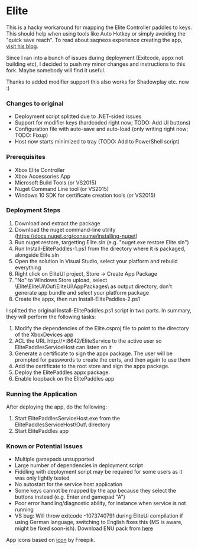 # Elite

This is a hacky workaround for mapping the Elite Controller paddles to keys. This should help when using tools like Auto Hotkey or simply avoiding the "quick save reach". To read about saqneos experience creating the app, [visit his blog](http://shawnquereshi.com/2016/02/binding-the-elite-controller-paddles-to-the-keyboard/).

Since I ran into a bunch of issues during deployment (Exitcode, appx not building etc), I decided to push my minor changes and instructions to this fork. Maybe somebody will find it useful.

Thanks to added modifier support this also works for Shadowplay etc. now :)

### Changes to original
* Deployment script splitted due to .NET-sided issues
* Support for modifier keys (hardcoded right now; TODO: Add UI buttons)
* Configuration file with auto-save and auto-load (only writing right now; TODO: Fixup)
* Host now starts minimized to tray (TODO: Add to PowerShell script)

### Prerequisites
* Xbox Elite Controller
* Xbox Accessories App
* Microsoft Build Tools (or VS2015)
* Nuget Command Line tool (or VS2015)
* Windows 10 SDK for certificate creation tools (or VS2015)

### Deployment Steps
1. Download and extract the package
2. Download the nuget command-line utility (https://docs.nuget.org/consume/installing-nuget)
3. Run nuget restore, targetting Elite.sln (e.g. "nuget.exe restore Elite.sln")
4. Run Install-ElitePaddles-1.ps1 from the directory where it is packaged, alongside Elite.sln
5. Open the solution in Visual Studio, select your platform and rebuild everything
6. Right click on EliteUI project, Store -> Create App Package
7. "No" to Windows Store upload, select \Elite\EliteUi\Out\EliteUi\AppPackages\ as output directory, don't generate app bundle and select your platform package
8. Create the appx, then run Install-ElitePaddles-2.ps1

I splitted the original Install-ElitePaddles.ps1 script in two parts. In summary, they will perform the following tasks:

1. Modify the dependencies of the Elite.csproj file to point to the directory of the XboxDevices app
2. ACL the URL http://+:8642/EliteService to the active user so ElitePaddlesServiceHost can listen on it
3. Generate a certificate to sign the appx package. The user will be prompted for passwords to create the certs, and then again to use them
4. Add the certificate to the root store and sign the appx package.
5. Deploy the ElitePaddles appx package.
6. Enable loopback on the ElitePaddles app

### Running the Application

After deploying the app, do the following:

1. Start ElitePaddlesServiceHost.exe from the ElitePaddlesServiceHost\Out\ directory
2. Start ElitePaddles app

### Known or Potential Issues
* Multiple gamepads unsupported
* Large number of dependencies in deployment script
* Fiddling with deployment script may be required for some users as it was only lightly tested
* No autostart for the service host application
* Some keys cannot be mapped by the app because they select the buttons instead (e.g. Enter and gamepad "A")
* Poor error handling/diagnostic ability, for instance when service is not running
* VS bug: Will throw exitcode -1073740791 during EliteUi compilation if using German language, switching to English fixes this (MS is aware, might be fixed soon-ish). Download ENU pack from [here](https://www.microsoft.com/en-US/download/details.aspx?id=48157)

App icons based on [icon](http://www.flaticon.com/free-icon/xbox-one-wireless-control_37649) by Freepik.